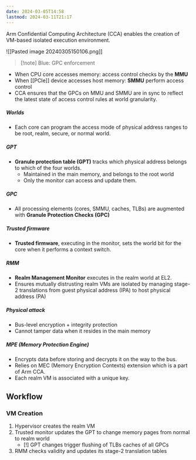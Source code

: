 ```yaml
---
date: 2024-03-05T14:58
lastmod: 2024-03-11T21:17
---
```

Arm Confidential Computing Architecture (CCA) enables the creation of VM-based isolated execution environment. 

![[Pasted image 20240305150106.png]]
>[!note] Blue: GPC enforcement
- When CPU core accesses memory: access control checks by the **MMU**
- When [[PCIe]] device accesses host memory: **SMMU** perform access control
- CCA ensures that the GPCs on MMU and SMMU are in sync to reflect the latest state of access control rules at world granularity. 


##### Worlds
- Each core can program the access mode of physical address ranges to be root, realm, secure, or normal world. 

##### GPT
- **Granule protection table (GPT)** tracks which physical address belongs to which of the four worlds.
	- Maintained in the main memory, and belongs to the root world
	- Only the monitor can access and update them.

##### GPC
- All processing elements (cores, SMMU, caches, TLBs) are augmented with **Granule Protection Checks (GPC)**

##### Trusted firmware
- **Trusted firmware**, executing in the monitor, sets the world bit for the core when it performs a context switch. 

##### RMM
- **Realm Management Monitor** executes in the realm world at EL2.
- Ensures mutually distrusting realm VMs are isolated by managing stage-2 translations from guest physical address (IPA) to host physical address (PA)

##### Physical attack
- Bus-level encryption + integrity protection
- Cannot tamper data when it resides in the main memory

##### MPE (Memory Protection Engine)
- Encrypts data before storing and decrypts it on the way to the bus.
- Relies on MEC (Memory Encryption Contexts) extension which is a part of Arm CCA.
- Each realm VM is associated with a unique key.

## Workflow

### VM Creation
1. Hypervisor creates the realm VM
2. Trusted monitor updates the GPT to change memory pages from normal to realm world
	- [!] GPT changes trigger flushing of TLBs caches of all GPCs
3. RMM checks validity and updates its stage-2 translation tables